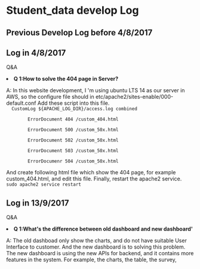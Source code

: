 <h1>Student_data develop Log</h1>
<h2>Previous Develop Log before 4/8/2017</h2>

<h2>Log in 4/8/2017</h2>
<p>Q&A</p>
<li><b>Q 1:How to solve the 404 page in Server?</li></b>
<p>A: In this website development, I 'm using ubuntu LTS 14 as our server in AWS, so the configure file should in
etc/apache2/sites-enable/000-default.conf  Add these script into this file.
<br>
<code>  CustomLog ${APACHE_LOG_DIR}/access.log combined<br>
        ErrorDocument 404 /custom_404.html<br>
        ErrorDocument 500 /custom_50x.html<br>
        ErrorDocument 502 /custom_50x.html<br>
        ErrorDocument 503 /custom_50x.html<br>
        ErrorDocumenr 504 /custom_50x.html<br>
</code>
And create following html file which show the 404 page, for example custom_404.html, and edit this file.
Finally, restart the apache2 service. <br>
<code>sudo apache2 service restart</code>
</p>

<h2>Log in 13/9/2017</h2>
<p>Q&A</p>
<li><b>Q 1:What's the difference between old dashboard and new dashboard'</li></b>
<p>A: The old dashboad only show the charts, and do not have suitable User Interface to customer. And the new dashboard is to solving this problem.</br>
    The new dashboard is using the new APIs for backend, and it contains more features in the system. For example, the charts, the table, the survey, 
</p>
